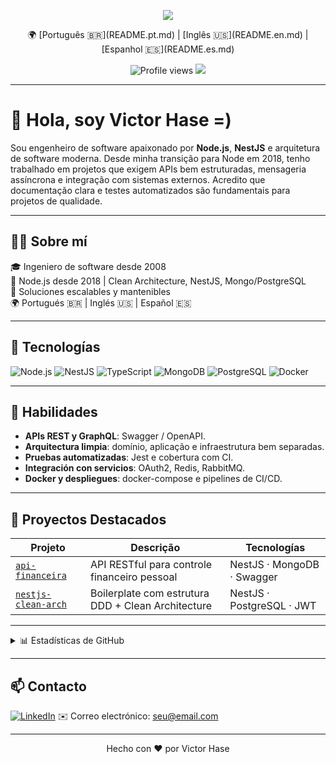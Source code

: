 <p align="center">
  <img src="https://capsule-render.vercel.app/api?type=waving&color=0:22272E,100:0D1117&height=180&section=header&text=Victor%20Hase&fontColor=ffffff&fontSize=40&animation=fadeIn" />
</p>

<p align="center">
  🌍 [Português 🇧🇷](README.pt.md) | [Inglês 🇺🇸](README.en.md) | [Espanhol 🇪🇸](README.es.md)
</p>


<p align="center">
  <img src="https://komarev.com/ghpvc/?username=victorhase&style=flat-square&color=blue" alt="Profile views" />
  <img src="https://img.shields.io/github/followers/victorhase?label=Followers&style=social" />
</p>

---

# 👋 Hola, soy Victor Hase =)

Sou engenheiro de software apaixonado por **Node.js**, **NestJS** e arquitetura de software moderna. Desde minha transição para Node em 2018, tenho trabalhado em projetos que exigem APIs bem estruturadas, mensageria assíncrona e integração com sistemas externos. Acredito que documentação clara e testes automatizados são fundamentais para projetos de qualidade.

---

## 🧑‍💻 Sobre mí

🎓 Ingeniero de software desde 2008  
🧠 Node.js desde 2018 | Clean Architecture, NestJS, Mongo/PostgreSQL  
💬 Soluciones escalables y mantenibles  
🌍 Portugués 🇧🇷 | Inglés 🇺🇸 | Español 🇪🇸  

---

## 🚀 Tecnologías

![Node.js](https://img.shields.io/badge/-Node.js-339933?style=flat&logo=node.js&logoColor=white)
![NestJS](https://img.shields.io/badge/-NestJS-E0234E?style=flat&logo=nestjs&logoColor=white)
![TypeScript](https://img.shields.io/badge/-TypeScript-3178C6?style=flat&logo=typescript&logoColor=white)
![MongoDB](https://img.shields.io/badge/-MongoDB-47A248?style=flat&logo=mongodb&logoColor=white)
![PostgreSQL](https://img.shields.io/badge/-PostgreSQL-336791?style=flat&logo=postgresql&logoColor=white)
![Docker](https://img.shields.io/badge/-Docker-2496ED?style=flat&logo=docker&logoColor=white)

---

## 🧠 Habilidades

- **APIs REST y GraphQL**: Swagger / OpenAPI.
- **Arquitectura limpia**: domínio, aplicação e infraestrutura bem separadas.
- **Pruebas automatizadas**: Jest e cobertura com CI.
- **Integración con servicios**: OAuth2, Redis, RabbitMQ.
- **Docker y despliegues**: docker-compose e pipelines de CI/CD.

---

## 📌 Proyectos Destacados

| Projeto | Descrição | Tecnologías |
|--------|-----------|-------------|
| [`api-financeira`](https://github.com/victorhase/api-financeira-node-nestjs-mongodb) | API RESTful para controle financeiro pessoal | NestJS · MongoDB · Swagger |
| [`nestjs-clean-arch`](https://github.com/victorhase/nestjs-clean-architecture-boilerplate) | Boilerplate com estrutura DDD + Clean Architecture | NestJS · PostgreSQL · JWT |

---

<details>
  <summary>📊 Estadísticas de GitHub</summary>
  <br />
  <p align="center">
    <img src="https://github-readme-stats.vercel.app/api?username=victorhase&show_icons=true&theme=transparent" />
    <img src="https://github-readme-stats.vercel.app/api/top-langs/?username=victorhase&layout=compact&langs_count=8" />
  </p>
</details>

---

## 📫 Contacto

[![LinkedIn](https://img.shields.io/badge/-LinkedIn-0077B5?style=flat&logo=linkedin&logoColor=white)](https://linkedin.com/in/seulink)
✉️ Correo electrónico: seu@email.com

---

<p align="center">
  Hecho con ❤️ por Victor Hase
</p>
